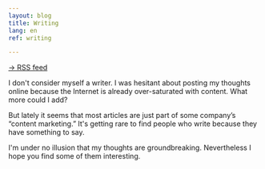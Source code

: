 ```yaml
---
layout: blog
title: Writing
lang: en
ref: writing

---
```

[→ RSS feed](/feed.xml)

I don't consider myself a writer. I was hesitant about posting my thoughts online because the Internet is already over-saturated with content. What more could I add?

But lately it seems that most  articles are just part of some company’s “content marketing.” It's getting rare to find people who write because they have something to say. 

I'm under no illusion that my thoughts are groundbreaking. Nevertheless I hope you find some of them interesting.